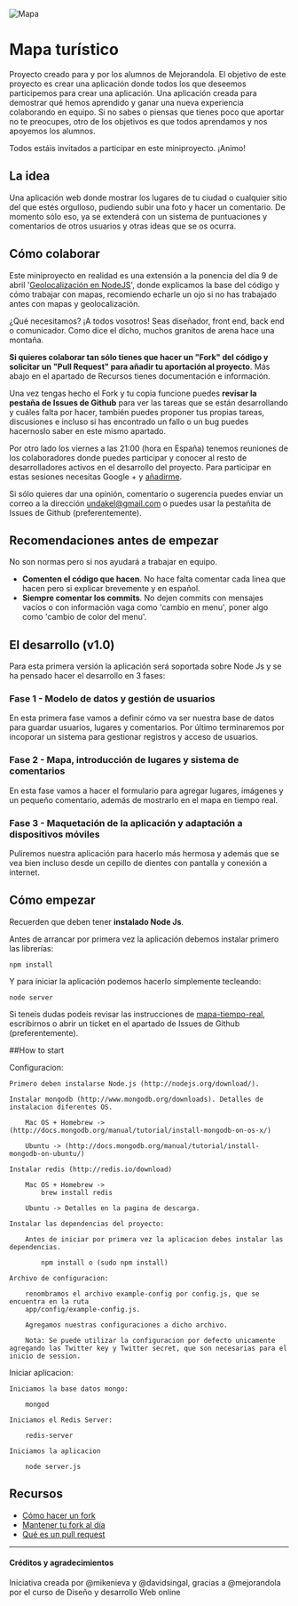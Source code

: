 ![Mapa](http://www.digitalsurgeons.com/wp-content/uploads/2010/12/geolocation.png)

# Mapa turístico

Proyecto creado para y por los alumnos de Mejorandola. El objetivo de este proyecto es crear una aplicación donde todos los que deseemos participemos para crear una aplicación. Una aplicación creada para demostrar qué hemos aprendido y ganar una nueva experiencia colaborando en equipo. Si no sabes o piensas que tienes poco que aportar no te preocupes, otro de los objetivos es que todos aprendamos y nos apoyemos los alumnos.

Todos estáis invitados a participar en este miniproyecto. ¡Animo!

## La idea

Una aplicación web donde mostrar los lugares de tu ciudad o cualquier sitio del que estés orgulloso, pudiendo subir una foto y hacer un comentario. De momento sólo eso, ya se extenderá con un sistema de puntuaciones y comentarios de otros usuarios y otras ideas que se os ocurra.

## Cómo colaborar

Este miniproyecto en realidad es una extensión a la ponencia del día 9 de abril '[Geolocalización en NodeJS](https://www.youtube.com/watch?v=b3nvLvKnLyw&feature=c4-feed-u)', donde explicamos la base del código y cómo trabajar con mapas, recomiendo echarle un ojo si no has trabajado antes con mapas y geolocalización.

¿Qué necesitamos? ¡A todos vosotros! Seas diseñador, front end, back end o comunicador. Como dice el dicho, muchos granitos de arena hace una montaña.

**Si quieres colaborar tan sólo tienes que hacer un "Fork" del código y solicitar un "Pull Request" para añadir tu aportación al proyecto**. Más abajo en el apartado de Recursos tienes documentación e información.

Una vez tengas hecho el Fork y tu copia funcione puedes **revisar la pestaña de Issues de Github** para ver las tareas que se están desarrollando y cuáles falta por hacer, también puedes proponer tus propias tareas, discusiones e incluso si has encontrado un fallo o un bug puedes hacernoslo saber en este mismo apartado.

Por otro lado los viernes a las 21:00 (hora en España) tenemos reuniones de los colaboradores donde puedes participar y conocer al resto de desarrolladores activos en el desarrollo del proyecto. Para participar en estas sesiones necesitas Google + y [añadirme](https://plus.google.com/u/0/111142569351915543389/posts).

Si sólo quieres dar una opinión, comentario o sugerencia puedes enviar un correo a la dirección [undakel@gmail.com](mailto:undakel@gmail.com) o puedes usar la pestañita de Issues de Github (preferentemente).

## Recomendaciones antes de empezar

No son normas pero si nos ayudará a trabajar en equipo.

* **Comenten el código que hacen**. No hace falta comentar cada linea que hacen pero si explicar brevemente y en español.
* **Siempre comentar los commits**. No dejen commits con mensajes vacíos o con información vaga como 'cambio en menu', poner algo como 'cambio de color del menu'.

## El desarrollo (v1.0)

Para esta primera versión la aplicación será soportada sobre Node Js y se ha pensado hacer el desarrollo en 3 fases:

### Fase 1 - Modelo de datos y gestión de usuarios

En esta primera fase vamos a definir cómo va ser nuestra base de datos para guardar usuarios, lugares y comentarios. Por último terminaremos por incoporar un sistema para gestionar registros y acceso de usuarios.


### Fase 2 - Mapa, introducción de lugares y sistema de comentarios

En esta fase vamos a hacer el formulario para agregar lugares, imágenes y un pequeño comentario, además de mostrarlo en el mapa en tiempo real.


### Fase 3 - Maquetación de la aplicación y adaptación a dispositivos móviles

Puliremos nuestra aplicación para hacerlo más hermosa y además que se vea bien incluso desde un cepillo de dientes con pantalla y conexión a internet.

## Cómo empezar

Recuerden que deben tener **instalado Node Js**.

Antes de arrancar por primera vez la aplicación debemos instalar primero las librerías:

	npm install

Y para iniciar la aplicación podemos hacerlo simplemente tecleando:

	node server

Si teneís dudas podeís revisar las instrucciones de [mapa-tiempo-real](https://github.com/davidsingal/mapa-tiempo-real), escribirnos o abrir un ticket en el apartado de Issues de Github (preferentemente).


##How to start

Configuracion:

    Primero deben instalarse Node.js (http://nodejs.org/download/).

    Instalar mongodb (http://www.mongodb.org/downloads). Detalles de instalacion diferentes OS.

        Mac OS + Homebrew -> (http://docs.mongodb.org/manual/tutorial/install-mongodb-on-os-x/)

        Ubuntu -> (http://docs.mongodb.org/manual/tutorial/install-mongodb-on-ubuntu/)

    Instalar redis (http://redis.io/download)

        Mac OS + Homebrew ->
            brew install redis

        Ubuntu -> Detalles en la pagina de descarga.

    Instalar las dependencias del proyecto:

        Antes de iniciar por primera vez la aplicacion debes instalar las dependencias.

            npm install o (sudo npm install)

    Archivo de configuracion:

        renombramos el archivo example-config por config.js, que se encuentra en la ruta
        app/config/example-config.js.

        Agregamos nuestras configuraciones a dicho archivo.

        Nota: Se puede utilizar la configuracion por defecto unicamente agregando las Twitter key y Twitter secret, que son necesarias para el inicio de session.

Iniciar aplicacion:

    Iniciamos la base datos mongo:

        mongod

    Iniciamos el Redis Server:

        redis-server

    Iniciamos la aplicacion

        node server.js

## Recursos

* [Cómo hacer un fork](http://aprendegit.com/fork-de-repositorios-para-que-sirve/?goback=%2Egde_3956944_member_214176162)
* [Mantener tu fork al día](http://aprendegit.com/mantener-tu-fork-al-dia/)
* [Qué es un pull request](http://aprendegit.com/que-es-un-pull-request/)

---

#### Créditos y agradecimientos

Iniciativa creada por @mikenieva y @davidsingal, gracias a @mejorandola por el curso de Diseño y desarrollo Web online
